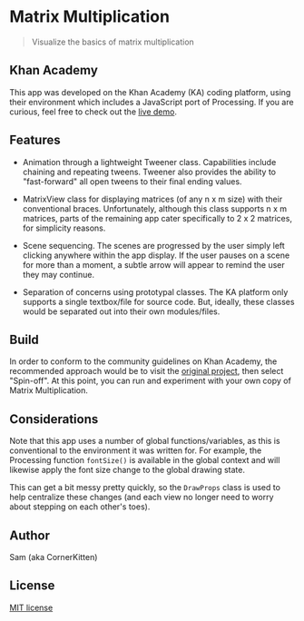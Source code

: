 # Matrix Multiplication

> Visualize the basics of matrix multiplication


## Khan Academy

This app was developed on the Khan Academy (KA) coding platform, using their environment which includes a JavaScript port of Processing.  If you are curious,  feel free to check out the [live demo](https://www.khanacademy.org/computer-programming/matrix-multiplication/6191097875857408 "Matrix Multiplication on Khan Academy").


## Features

 - Animation through a lightweight Tweener class.  Capabilities include chaining and repeating tweens.  Tweener also provides the ability to "fast-forward" all open tweens to their final ending values.

 - MatrixView class for displaying matrices (of any n x m size) with their conventional braces.  Unfortunately, although this class supports n x m matrices, parts of the remaining app cater specifically to 2 x 2 matrices, for simplicity reasons.

 - Scene sequencing.  The scenes are progressed by the user simply left clicking anywhere within the app display.  If the user pauses on a scene for more than a moment, a subtle arrow will appear to remind the user they may continue.

 - Separation of concerns using prototypal classes.  The KA platform only supports a single textbox/file for source code.  But, ideally, these classes would be separated out into their own modules/files.


## Build

In order to conform to the community guidelines on Khan Academy, the recommended approach would be to visit the [original project](https://www.khanacademy.org/computer-programming/matrix-multiplication/6191097875857408 "Matrix Multiplication on Khan Academy"), then select "Spin-off".  At this point, you can run and experiment with your own copy of Matrix Multiplication.


## Considerations

Note that this app uses a number of global functions/variables, as this is conventional to the environment it was written for.  For example, the Processing function `fontSize()` is available in the global context and will likewise apply the font size change to the global drawing state.

This can get a bit messy pretty quickly, so the `DrawProps` class is used to help centralize these changes (and each view no longer need to worry about stepping on each other's toes).


## Author
Sam (aka CornerKitten)


## License
[MIT license](https://opensource.org/licenses/mit-license.php)
